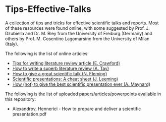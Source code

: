 # Tips-Effective-Talks
A collection of tips and tricks for effective scientific talks and reports.
Most of these resources were found online, with some suggested by Prof. J. Dzubiella and Dr. M. Bley from the University of Freiburg (Germany) and others by Prof. M. Cosentino Lagomarsino from the University of Milan (Italy).


The following is the list of online articles:
 - [Tips for writing literature review article (E. Crawford)](https://www.asbmb.org/asbmb-today/careers/120111/writing-a-scientific-literature-review-article)
 - [How to write a superb literature review (A. Tay)](https://www.nature.com/articles/d41586-020-03422-x)
 - [How to give a great scientific talk (N. Fleming)](https://www.nature.com/articles/d41586-018-07780-5)
 - [Scientific presentations: A cheat sheet (J. Leeming)](http://blogs.nature.com/naturejobs/2017/01/11/scientific-presentations-a-cheat-sheet/)
 - [How (not) to give the best scientific presentation ever (A. Maynard)](https://medium.com/edge-of-innovation/how-to-give-the-best-scientific-presentation-ever-c87e202718cf)

 The following is the list of uploaded papers/articles/powerpoints available in this repository:
 - Alexandrov, Hennerici - How to prepare and deliver a scientific presentation.pdf
